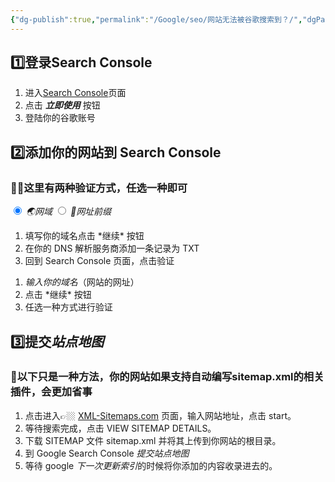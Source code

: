 ```yaml
---
{"dg-publish":true,"permalink":"/Google/seo/网站无法被谷歌搜索到？/","dgPassFrontmatter":true,"noteIcon":"","updated":"2024-11-03T23:13:41.249+08:00"}
---
```


 <h2 class="H1_Underline">1️⃣登录Search Console</h2>
 
1. 进入[Search Console](https://search.google.com/search-console)页面
2. 点击 **_立即使用_** 按钮
3. 登陆你的谷歌账号

 <h2 class="H1_Underline">2️⃣添加你的网站到 Search Console</h2>

<h3>👫🏼这里有两种验证方式，任选一种即可</h3>



<div class="tab-wrap">
    <!-- active tab on page load gets checked attribute -->
    <input type="radio" id="tab1" name="tabGroup1" class="tab" checked>
    <label for="tab1"><dfn data-info="此方式需要你完全掌握你的域名及 DNS 解析">🌏网域</dfn></label>
    <input type="radio" id="tab2" name="tabGroup1" class="tab">
    <label for="tab2"><dfn data-info="若域名由第三方提供（如 github page）可以选择此方式进行绑定">📎网址前缀</dfn></label>
    <div class="tab__content">
	    <ol>
	    <li>填写你的域名点击 *继续* 按钮</li>
	    <li>在你的 DNS 解析服务商添加一条记录为 TXT</li>
	    <li>回到 Search Console 页面，点击验证</li>
	    </ol>
    </div>
    <div class="tab__content">
	    <ol>
	    <li><dfn data-info="记得前面需要加 http://或者 https://">输入你的域名</dfn>（网站的网址）</li>
	    <li>点击 *继续* 按钮</li>
	    <li>任选一种方式进行验证</li>
		</ol>
    </div>
</div>

 <h2 class="H1_Underline">3️⃣提交<dfn data-info="站点地图(Site Map)是用来注明网站结构的文件，我们希望搜索引擎的爬虫了解我们的网站结构,以便于高效爬取内容，快速建立索引。">站点地图</dfn></h2>

<h3>🛵以下只是一种方法，你的网站如果支持自动编写sitemap.xml的相关插件，会更加省事</h3>

1. 点击进入👉🏼 [XML-Sitemaps.com](https://www.xml-sitemaps.com/ "XML-Sitemaps.com") 页面，输入网站地址，点击 start。
2. 等待搜索完成，点击 VIEW SITEMAP DETAILS。
3. 下载 SITEMAP 文件 sitemap.xml 并将其上传到你网站的根目录。
4.  到 Google Search Console <dfn data-info="进入 Google Search Console 网站，然后选择左侧栏选择👉🏼站点地图👈🏼，然后输入sitemap.xml，点击提交。🤔开启VPN貌似会导致sitemap.xml提交失败">提交站点地图</dfn>
5. 等待 google <dfn data-info="Google 需要花费一定的时间才能将网页编入索引，可能长达 1-2 周的时间。">下一次更新索引</dfn>的时候将你添加的内容收录进去的。





